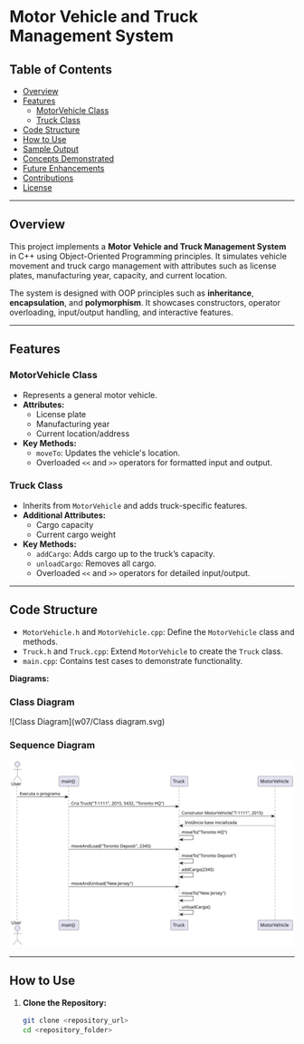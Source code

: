 # Motor Vehicle and Truck Management System

## Table of Contents
- [Overview](#overview)
- [Features](#features)
  - [MotorVehicle Class](#motorvehicle-class)
  - [Truck Class](#truck-class)
- [Code Structure](#code-structure)
- [How to Use](#how-to-use)
- [Sample Output](#sample-output)
- [Concepts Demonstrated](#concepts-demonstrated)
- [Future Enhancements](#future-enhancements)
- [Contributions](#contributions)
- [License](#license)

---

## Overview
This project implements a **Motor Vehicle and Truck Management System** in C++ using Object-Oriented Programming principles. It simulates vehicle movement and truck cargo management with attributes such as license plates, manufacturing year, capacity, and current location.

The system is designed with OOP principles such as **inheritance**, **encapsulation**, and **polymorphism**. It showcases constructors, operator overloading, input/output handling, and interactive features.

---

## Features

### MotorVehicle Class
- Represents a general motor vehicle.
- **Attributes:**
  - License plate
  - Manufacturing year
  - Current location/address
- **Key Methods:**
  - `moveTo`: Updates the vehicle's location.
  - Overloaded `<<` and `>>` operators for formatted input and output.

### Truck Class
- Inherits from `MotorVehicle` and adds truck-specific features.
- **Additional Attributes:**
  - Cargo capacity
  - Current cargo weight
- **Key Methods:**
  - `addCargo`: Adds cargo up to the truck’s capacity.
  - `unloadCargo`: Removes all cargo.
  - Overloaded `<<` and `>>` operators for detailed input/output.

---

## Code Structure
- `MotorVehicle.h` and `MotorVehicle.cpp`: Define the `MotorVehicle` class and methods.
- `Truck.h` and `Truck.cpp`: Extend `MotorVehicle` to create the `Truck` class.
- `main.cpp`: Contains test cases to demonstrate functionality.

**Diagrams:**
### Class Diagram
![Class Diagram](w07/Class diagram.svg)

### Sequence Diagram
![Sequence Diagram](sequence_diagram.svg)

---

## How to Use

1. **Clone the Repository:**
   ```bash
   git clone <repository_url>
   cd <repository_folder>
